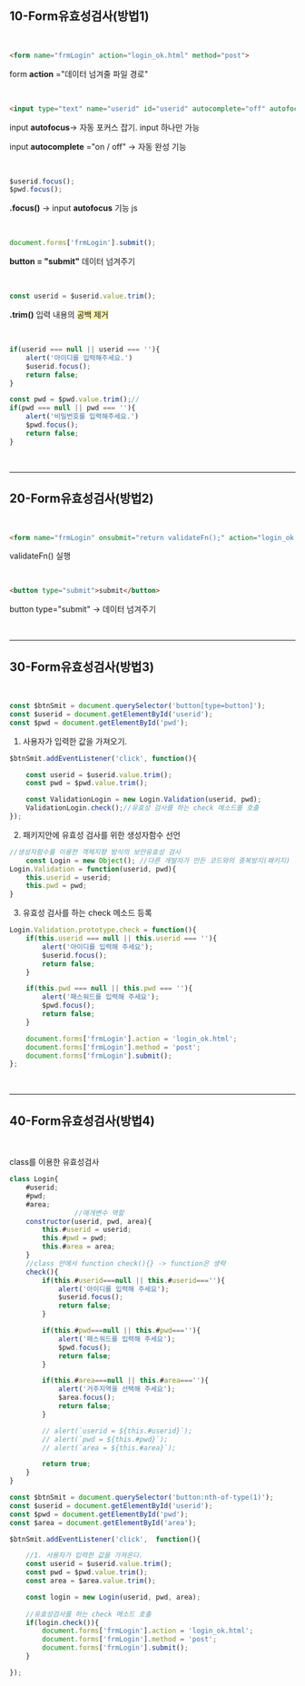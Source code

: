 ## __10-Form유효성검사(방법1)__

<br>

```html
<form name="frmLogin" action="login_ok.html" method="post">
```
form __action__ ="데이터 넘겨줄 파일 경로"

<br>

```html
<input type="text" name="userid" id="userid" autocomplete="off" autofocus>
```
input __autofocus__-> 자동 포커스 잡기. input 하나만 가능

input __autocomplete__ ="on / off" -> 자동 완성 기능 

<br>

```js
$userid.focus();
$pwd.focus();
```
__.focus()__ -> input __autofocus__ 기능 js

<br>

```js
document.forms['frmLogin'].submit();
```
__button = "submit"__ 데이터 넘겨주기

<br>

```js
const userid = $userid.value.trim();
```
__.trim()__ 입력 내용의 <span style="background-color:#fff5b1">공백 제거</span>

<br>

```js
if(userid === null || userid === ''){
    alert('아이디를 입력해주세요.')
    $userid.focus();
    return false;
}

const pwd = $pwd.value.trim();//
if(pwd === null || pwd === ''){
    alert('비밀번호를 입력해주세요.')
    $pwd.focus();
    return false;
}
```

<br>

----

## __20-Form유효성검사(방법2)__

<br>

```html
<form name="frmLogin" onsubmit="return validateFn();" action="login_ok.html" method="post">
```
validateFn() 실행

<br>

```html
<button type="submit">submit</button>
```
button type="submit" -> 데이터 넘겨주기

<br>

----

## __30-Form유효성검사(방법3)__

<br>

```js
const $btnSmit = document.querySelector('button[type=button]');
const $userid = document.getElementById('userid');
const $pwd = document.getElementById('pwd');
```

1. 사용자가 입력한 값을 가져오기.
```js
$btnSmit.addEventListener('click', function(){

    const userid = $userid.value.trim();
    const pwd = $pwd.value.trim();

    const ValidationLogin = new Login.Validation(userid, pwd);
    ValidationLogin.check();//유효성 검사를 하는 check 메소드를 호출
});
```

2. 패키지안에 유효성 검사를 위한 생성자함수 선언

```js
//생성자함수를 이용한 객체지향 방식의 보안유효성 검사
    const Login = new Object(); //다른 개발자가 만든 코드와의 중복방지(패키지)
Login.Validation = function(userid, pwd){
    this.userid = userid;
    this.pwd = pwd;
}
```

3. 유효성 검사를 하는 check 메소드 등록
```js
Login.Validation.prototype.check = function(){
    if(this.userid === null || this.userid === ''){
        alert('아이디를 입력해 주세요');
        $userid.focus();
        return false;
    }

    if(this.pwd === null || this.pwd === ''){
        alert('패스워드를 입력해 주세요');
        $pwd.focus();
        return false;
    }

    document.forms['frmLogin'].action = 'login_ok.html';
    document.forms['frmLogin'].method = 'post';
    document.forms['frmLogin'].submit();
};
```

<br>

----

## __40-Form유효성검사(방법4)__

<br>

class를 이용한 유효성검사

```js
class Login{
    #userid;
    #pwd;
    #area;
                //매개변수 역할
    constructor(userid, pwd, area){
        this.#userid = userid;
        this.#pwd = pwd;
        this.#area = area;
    }
    //class 안에서 function check(){} -> function은 생략
    check(){
        if(this.#userid===null || this.#userid===''){
            alert('아이디를 입력해 주세요');
            $userid.focus();
            return false;
        }

        if(this.#pwd===null || this.#pwd===''){
            alert('패스워드를 입력해 주세요');
            $pwd.focus();
            return false;
        }

        if(this.#area===null || this.#area===''){
            alert('거주지역을 선택해 주세요');
            $area.focus();
            return false;
        }

        // alert(`userid = ${this.#userid}`);
        // alert(`pwd = ${this.#pwd}`);
        // alert(`area = ${this.#area}`);

        return true;
    }
}

const $btnSmit = document.querySelector('button:nth-of-type(1)');
const $userid = document.getElementById('userid');
const $pwd = document.getElementById('pwd');
const $area = document.getElementById('area');

$btnSmit.addEventListener('click',  function(){

    //1. 사용자가 입력한 값을 가져온다.
    const userid = $userid.value.trim();
    const pwd = $pwd.value.trim();
    const area = $area.value.trim();

    const login = new Login(userid, pwd, area);
    
    //유효성검사를 하는 check 메소드 호출            
    if(login.check()){
        document.forms['frmLogin'].action = 'login_ok.html';
        document.forms['frmLogin'].method = 'post';
        document.forms['frmLogin'].submit();
    }

});
```